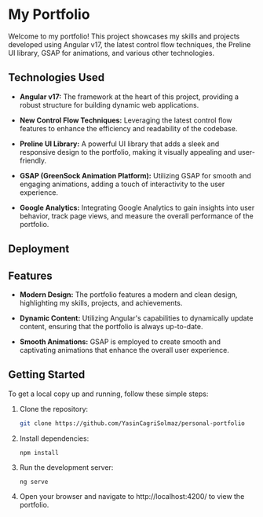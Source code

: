 # My Portfolio

Welcome to my portfolio! This project showcases my skills and projects developed using Angular v17, the latest control flow techniques, the Preline UI library, GSAP for animations, and various other technologies.

## Technologies Used

- **Angular v17:** The framework at the heart of this project, providing a robust structure for building dynamic web applications.

- **New Control Flow Techniques:** Leveraging the latest control flow features to enhance the efficiency and readability of the codebase.

- **Preline UI Library:** A powerful UI library that adds a sleek and responsive design to the portfolio, making it visually appealing and user-friendly.

- **GSAP (GreenSock Animation Platform):** Utilizing GSAP for smooth and engaging animations, adding a touch of interactivity to the user experience.

- **Google Analytics:** Integrating Google Analytics to gain insights into user behavior, track page views, and measure the overall performance of the portfolio.

## Deployment


## Features

- **Modern Design:** The portfolio features a modern and clean design, highlighting my skills, projects, and achievements.

- **Dynamic Content:** Utilizing Angular's capabilities to dynamically update content, ensuring that the portfolio is always up-to-date.

- **Smooth Animations:** GSAP is employed to create smooth and captivating animations that enhance the overall user experience.

## Getting Started

To get a local copy up and running, follow these simple steps:

1. Clone the repository:
   ```bash
   git clone https://github.com/YasinCagriSolmaz/personal-portfolio

2. Install dependencies:
   ``` cd your-portfolio
   npm install
3. Run the development server:
   ``` 
   ng serve
4. Open your browser and navigate to http://localhost:4200/ to view the portfolio.

